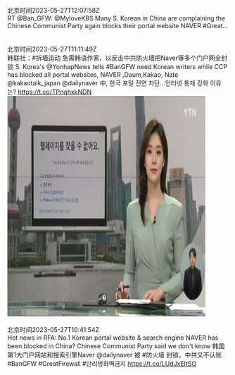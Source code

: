 北京时间2023-05-27T12:07:58Z<br>RT @Ban_GFW: @MyloveKBS Many S. Korean in China are complaining the Chinese Communist Party again blocks their portal website NAVER  #Great…<br><br><br>北京时间2023-05-27T11:11:49Z<br>韩联社：#拆墙运动 急需韩语作家，以反击中共防火墙把Naver等多个门户网全封锁
S. Korea's  @YonhapNews tells #BanGFW need Korean writers while CCP has blocked all portal websites,  NAVER ,Daum,Kakao, Nate @kakaotalk_japan @dailynaver
中, 한국 포털 전면 차단...인터넷 통제 강화 이유는? https://t.co/TPnqhxkNDN<br><img src='/temp/video/2023/u-Month-5/ax-Day-27/Ban_GFW/1662295517332905985_0.jpg' width='450' height='500'><br><br>北京时间2023-05-27T10:41:54Z<br>Hot news in RFA: No.1  Korean portal website &amp; search engine NAVER has been blocked in China? Chinese Communist Party said we don't know
韩国第1大门户网站和搜索引擎Naver @dailynaver 被 #防火墙 封锁，中共又不认账 
#BanGFW  #GreatFirewall  #만리방화벽금지
https://t.co/LUdJxEltSO<br><br><br>